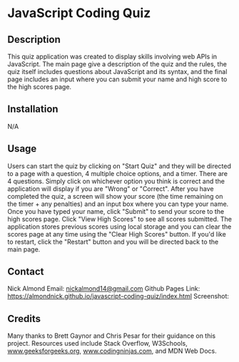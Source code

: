 # JavaScript Coding Quiz

## Description 

This quiz application was created to display skills involving web APIs in JavaScript. The main page give a description of the quiz and the rules, the quiz itself includes questions about JavaScript and its syntax, and the final page includes an input where you can submit your name and high score to the high scores page.

## Installation 

N/A

## Usage

Users can start the quiz by clicking on "Start Quiz" and they will be directed to a page with a question, 4 multiple choice options, and a timer. There are 4 questions. Simply click on whichever option you think is correct and the application will display if you are "Wrong" or "Correct". After you have completed the quiz, a screen will show your score (the time remaining on the timer + any penalties) and an input box where you can type your name. Once you have typed your name, click "Submit" to send your score to the high scores page. Click "View High Scores" to see all scores submitted. The application stores previous scores using local storage and you can clear the scores page at any time using the "Clear High Scores" button. If you'd like to restart, click the "Restart" button and you will be directed back to the main page.

## Contact 

Nick Almond
Email: nickalmond14@gmail.com
Github Pages Link: https://almondnick.github.io/javascript-coding-quiz/index.html
Screenshot:

## Credits

Many thanks to Brett Gaynor and Chris Pesar for their guidance on this project. Resources used include Stack Overflow, W3Schools, www.geeksforgeeks.org, www.codingninjas.com, and MDN Web Docs.